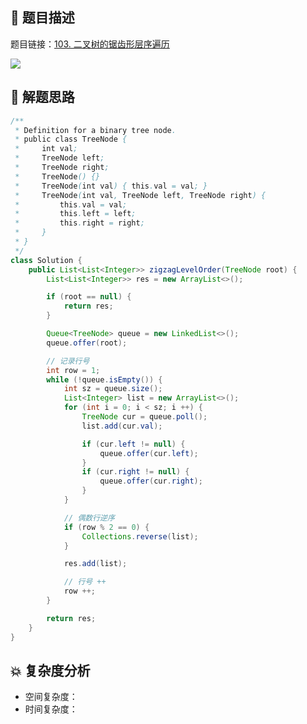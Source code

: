 ## 📃 题目描述

题目链接：[103. 二叉树的锯齿形层序遍历](https://leetcode.cn/problems/binary-tree-zigzag-level-order-traversal/)

![](https://cs-wiki.oss-cn-shanghai.aliyuncs.com/img/image-20220727222304543.png)

## 🔔 解题思路


```java
/**
 * Definition for a binary tree node.
 * public class TreeNode {
 *     int val;
 *     TreeNode left;
 *     TreeNode right;
 *     TreeNode() {}
 *     TreeNode(int val) { this.val = val; }
 *     TreeNode(int val, TreeNode left, TreeNode right) {
 *         this.val = val;
 *         this.left = left;
 *         this.right = right;
 *     }
 * }
 */
class Solution {
    public List<List<Integer>> zigzagLevelOrder(TreeNode root) {
        List<List<Integer>> res = new ArrayList<>();

        if (root == null) {
            return res;
        }

        Queue<TreeNode> queue = new LinkedList<>();
        queue.offer(root);

        // 记录行号
        int row = 1;
        while (!queue.isEmpty()) {
            int sz = queue.size();
            List<Integer> list = new ArrayList<>();
            for (int i = 0; i < sz; i ++) {
                TreeNode cur = queue.poll();
                list.add(cur.val);

                if (cur.left != null) {
                    queue.offer(cur.left);
                }
                if (cur.right != null) {
                    queue.offer(cur.right);
                }
            }

            // 偶数行逆序
            if (row % 2 == 0) {
                Collections.reverse(list);
            }

            res.add(list);

            // 行号 ++
            row ++;
        }

        return res;
    }
}
```

## 💥 复杂度分析

- 空间复杂度：
- 时间复杂度：
